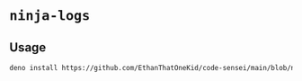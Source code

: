 # `ninja-logs`

## Usage

```sh
deno install https://github.com/EthanThatOneKid/code-sensei/main/blob/ninja-logs/mod.ts
```
